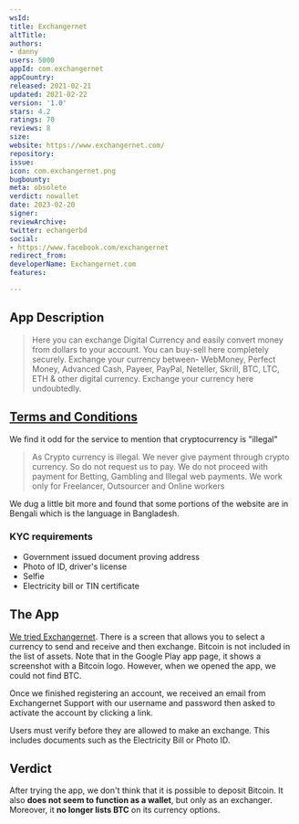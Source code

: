 ```yaml
---
wsId: 
title: Exchangernet
altTitle: 
authors:
- danny
users: 5000
appId: com.exchangernet
appCountry: 
released: 2021-02-21
updated: 2021-02-22
version: '1.0'
stars: 4.2
ratings: 70
reviews: 8
size: 
website: https://www.exchangernet.com/
repository: 
issue: 
icon: com.exchangernet.png
bugbounty: 
meta: obsolete
verdict: nowallet
date: 2023-02-20
signer: 
reviewArchive: 
twitter: echangerbd
social:
- https://www.facebook.com/exchangernet
redirect_from: 
developerName: Exchangernet.com
features: 

---
```


## App Description

> Here you can exchange Digital Currency and easily convert money from dollars to your account. You can buy-sell here completely securely. Exchange your currency between- WebMoney, Perfect Money, Advanced Cash, Payeer, PayPal, Neteller, Skrill, BTC, LTC, ETH & other digital currency. Exchange your currency here undoubtedly.

## [Terms and Conditions](https://www.exchangernet.com/terms.php)

We find it odd for the service to mention that cryptocurrency is "illegal"

> As Crypto currency is illegal. We never give payment through crypto currency. So do not request us to pay. We do not proceed with payment for Betting, Gambling and Illegal web payments. We work only for Freelancer, Outsourcer and Online workers

We dug a little bit more and found that some portions of the website are in Bengali which is the language in Bangladesh.

### KYC requirements

- Government issued document proving address
- Photo of ID, driver's license
- Selfie
- Electricity bill or TIN certificate

## The App

[We tried Exchangernet](https://twitter.com/BitcoinWalletz/status/1458014150022492163). There is a screen that allows you to select a currency to send and receive and then exchange. Bitcoin is not included in the list of assets. Note that in the Google Play app page, it shows a screenshot with a Bitcoin logo. However, when we opened the app, we could not find BTC.

Once we finished registering an account, we received an email from Exchangernet Support with our username and password then asked to activate the account by clicking a link.

Users must verify before they are allowed to make an exchange. This includes documents such as the Electricity Bill or Photo ID.

## Verdict

After trying the app, we don't think that it is possible to deposit Bitcoin. It also **does not seem to function as a wallet**, but only as an exchanger. Moreover, it **no longer lists BTC** on its currency options.
